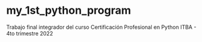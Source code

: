 # my_1st_python_program
Trabajo final integrador del curso Certificación Profesional en Python ITBA - 4to trimestre 2022
